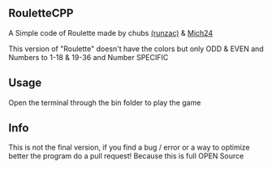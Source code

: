 ## RouletteCPP
A Simple code of Roulette made by chubs <a href="https://github.com/runzac/" target="_blank" > (runzac)</a> & <a href="https://github.com/Mich242/" target="_blank" > Mich24 </a>

This version of "Roulette" doesn't have the colors but only ODD & EVEN and Numbers to 1-18 & 19-36 and Number SPECIFIC

## Usage

Open the terminal through the bin folder to play the game

## Info

This is not the final version, if you find a bug / error or a way to optimize better the program do a pull request! Because this is full OPEN Source